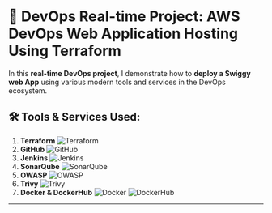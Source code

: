 # 🚀 **DevOps Real-time Project: AWS DevOps Web Application Hosting Using Terraform**

In this **real-time DevOps project**, I demonstrate how to **deploy a Swiggy web App** using various modern tools and services in the DevOps ecosystem.
## 🛠️ Tools & Services Used:

1. **Terraform** ![Terraform](https://img.shields.io/badge/Terraform-7B42BC?style=flat-square&logo=terraform&logoColor=white)
2. **GitHub** ![GitHub](https://img.shields.io/badge/GitHub-181717?style=flat-square&logo=github&logoColor=white)
3. **Jenkins** ![Jenkins](https://img.shields.io/badge/Jenkins-D24939?style=flat-square&logo=jenkins&logoColor=white)
4. **SonarQube** ![SonarQube](https://img.shields.io/badge/SonarQube-4E9BCD?style=flat-square&logo=sonarqube&logoColor=white)
5. **OWASP** ![OWASP](https://img.shields.io/badge/OWASP-000000?style=flat-square&logo=owasp&logoColor=white)
6. **Trivy** ![Trivy](https://img.shields.io/badge/Trivy-00979D?style=flat-square&logo=trivy&logoColor=white)
7. **Docker & DockerHub** ![Docker](https://img.shields.io/badge/Docker-2496ED?style=flat-square&logo=docker&logoColor=white) ![DockerHub](https://img.shields.io/badge/DockerHub-2496ED?style=flat-square&logo=docker&logoColor=white)

---
